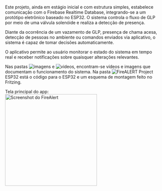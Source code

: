 Este projeto, ainda em estágio inicial e com estrutura simples, estabelece comunicação com o Firebase Realtime Database, integrando-se a um protótipo eletrônico baseado no ESP32. O sistema controla o fluxo de GLP por meio de uma válvula solenóide e realiza a detecção de presença.

Diante da ocorrência de um vazamento de GLP, presença de chama acesa, detecção de pessoas no ambiente ou comandos enviados via aplicativo, o sistema é capaz de tomar decisões automaticamente.

O aplicativo permite ao usuário monitorar o estado do sistema em tempo real e receber notificações sobre quaisquer alterações relevantes.

Nas pastas ![imagens](imagens/) e ![videos](videos/), encontram-se vídeos e imagens que documentam o funcionamento do sistema.
Na pasta ![FireALERT](FireALERT%20Projet%20ESP32) Project ESP32 está o código para o ESP32 e um esquema de montagem feito no Fritzing.

Tela principal do app:<br>
<img src="https://github.com/user-attachments/assets/0453459b-75ba-48e8-a8ce-2d5bf185212a" alt="Screenshot do FireAlert" width="300" />
